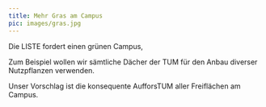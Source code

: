 ```yaml
---
title: Mehr Gras am Campus
pic: images/gras.jpg
---
```


Die LISTE fordert einen grünen Campus, 

Zum Beispiel wollen wir sämtliche Dächer der TUM für den Anbau diverser Nutzpflanzen verwenden.

Unser Vorschlag ist die konsequente AufforsTUM aller Freiflächen am Campus.
